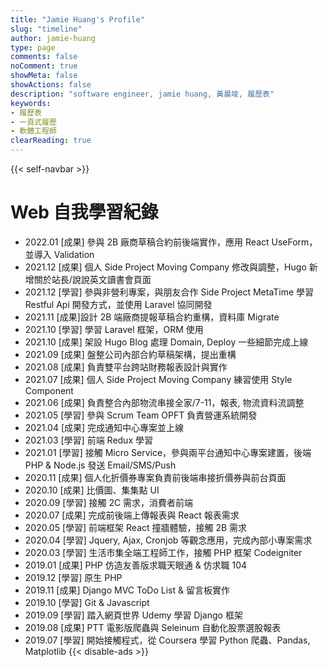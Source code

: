 ```yaml
---
title: "Jamie Huang's Profile"
slug: "timeline"
author: jamie-huang
type: page
comments: false
noComment: true
showMeta: false
showActions: false
description: "software engineer, jamie huang, 黃晨竣, 履歷表"
keywords:
- 履歷表
- 一頁式履歷
- 軟體工程師
clearReading: true
---
```

{{< self-navbar >}}

# Web 自我學習紀錄
* 2022.01 [成果] 參與 2B 廠商草稿合約前後端實作，應用 React UseForm，並導入 Validation
* 2021.12 [成果] 個人 Side Project Moving Company 修改與調整，Hugo 新增關於站長/說說英文讀書會頁面
* 2021.12 [學習] 參與非營利專案，與朋友合作 Side Project MetaTime 學習 Restful Api 開發方式，並使用 Laravel 協同開發 
* 2021.11 [成果]設計 2B 端廠商提報草稿合約重構，資料庫 Migrate
* 2021.10 [學習] 學習 Laravel 框架，ORM 使用
* 2021.10 [成果] 架設 Hugo Blog 處理 Domain, Deploy 一些細節完成上線
* 2021.09 [成果] 盤整公司內部合約草稿架構，提出重構
* 2021.08 [成果] 負責雙平台跨站財務報表設計與實作
* 2021.07 [成果] 個人 Side Project Moving Company 練習使用 Style Component
* 2021.06 [成果] 負責整合內部物流串接全家/7-11，報表, 物流資料流調整
* 2021.05 [學習] 參與 Scrum Team OPFT 負責營運系統開發
* 2021.04 [成果] 完成通知中心專案並上線
* 2021.03 [學習] 前端 Redux 學習
* 2021.01 [學習] 接觸 Micro Service，參與兩平台通知中心專案建置，後端 PHP & Node.js 發送 Email/SMS/Push
* 2020.11 [成果] 個人化折價券專案負責前後端串接折價券與前台頁面
* 2020.10 [成果] 比價圖、集集點 UI
* 2020.09 [學習] 接觸 2C 需求，消費者前端
* 2020.07 [成果] 完成前後端上傳報表與 React 報表需求
* 2020.05 [學習] 前端框架 React 撞牆體驗，接觸 2B 需求
* 2020.04 [學習] Jquery, Ajax, Cronjob 等觀念應用，完成內部小專案需求
* 2020.03 [學習] 生活市集全端工程師工作，接觸 PHP 框架 Codeigniter
* 2019.01 [成果] PHP 仿造友善版求職天眼通 & 仿求職 104
* 2019.12 [學習] 原生 PHP 
* 2019.11 [成果] Django MVC ToDo List & 留言板實作
* 2019.10 [學習] Git & Javascript
* 2019.09 [學習] 踏入網頁世界 Udemy 學習 Django 框架
* 2019.08 [成果] PTT 電影版爬蟲與 Seleinum 自動化股票選股報表
* 2019.07 [學習] 開始接觸程式，從 Coursera 學習 Python 爬蟲、Pandas, Matplotlib
{{< disable-ads >}}